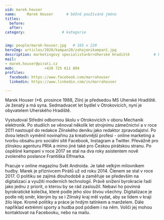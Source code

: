 ```yaml
---
uid: marek.houser
name:     Marek Houser  	# běžně používáné jméno
titles:
  before:
  after:
category:                 # kategorie


img: people/marek-houser.jpg   # 165 x 220
heroImg: articles/2020/kampan20/zahajenikampan1.jpg
description: marketingový specialista<br>Uherské Hradiště         	# kratký popis, max 160 znaků
mail:
- marek.houser@pirati.cz
mob:			  +420 725 611 894
profiles:
  facebook: https://www.facebook.com/marrahouser
  linkedin: https://www.linkedin.com/in/marrahouser

---
```


Marek Houser (*6. prosince 1988, Zlín) je předsedou MS Uherské Hradiště. Je ženatý a má syna. Sedmadvacet let bydlel v Otrokovicích, nyní je obyvatelem Uherského Hradiště.

Vystudoval Střední odbornou školu v Otrokovicích v oboru Mechanik elektronik. Po studiích se věnoval několik let strojnímu zámečnictví a v roce 2011 nastoupil do redakce Zlínského deníku jako redaktor zpravodajství. Po dvou letech vyměnil novinařinu za kreativnější profesi - online marketing a tvorbu obsahu pro sociální sítě Facebook, Instagram a Twitter. Převážně pro zlínskou agenturu PRIA a mimo jiné také pro Českou pirátskou stranu. Po úspěšné kampani v roce 2017 se stal na dva roky asistentem nově zvoleného poslance Františka Elfmarka. 

Pracuje v online magazínu Svět Androida. Je také velkým milovníkem hudby. Marek je příznivcem Pirátů už od roku 2014. Členem se stal v roce 2017. O politiku se zajímá dlouhodobě a zaměřuje se především na digitalizaci a využití moderních technologií. Právě snížení byrokracie řadí jako jednu z priorit, o kterou by se rád zasloužil. Nebaví ho povinná byrokratické kolečka, které podle jeho slov štvou všechny. Digitalizace je podle něj směr, kterým by se i Zlínský kraj měl vydat, aby se lidem v kraji žilo lépe. Kromě politiky a práce je hrdým tatínkem a manželem. Dále například extrémní sporty a hudba pod pódiem i na něm. 
Voliči jej mohou kontaktovat na Facebooku, nebo na mailu. 
